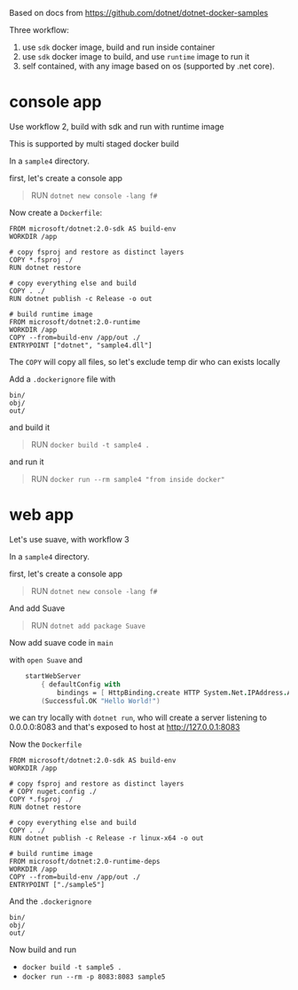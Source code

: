 Based on docs from https://github.com/dotnet/dotnet-docker-samples

Three workflow:

1. use `sdk` docker image, build and run inside container
2. use `sdk` docker image to build, and use `runtime` image to run it
3. self contained, with any image based on os (supported by .net core).

# console app

Use workflow 2, build with sdk and run with runtime image

This is supported by multi staged docker build

In a `sample4` directory.

first, let's create a console app

> RUN `dotnet new console -lang f#`

Now create a `Dockerfile`:

```
FROM microsoft/dotnet:2.0-sdk AS build-env
WORKDIR /app

# copy fsproj and restore as distinct layers
COPY *.fsproj ./
RUN dotnet restore

# copy everything else and build
COPY . ./
RUN dotnet publish -c Release -o out

# build runtime image
FROM microsoft/dotnet:2.0-runtime 
WORKDIR /app
COPY --from=build-env /app/out ./
ENTRYPOINT ["dotnet", "sample4.dll"]
```

The `COPY` will copy all files, so let's exclude temp dir who can exists locally

Add a `.dockerignore` file with

```
bin/
obj/
out/
```

and build it

> RUN `docker build -t sample4 .`

and run it

> RUN `docker run --rm sample4 "from inside docker"`

# web app

Let's use suave, with workflow 3

In a `sample4` directory.

first, let's create a console app

> RUN `dotnet new console -lang f#`

And add Suave

> RUN `dotnet add package Suave`

Now add suave code in `main`

with `open Suave` and

```fsharp
    startWebServer
        { defaultConfig with
            bindings = [ HttpBinding.create HTTP System.Net.IPAddress.Any 8083us ] }
        (Successful.OK "Hello World!")
```

we can try locally with `dotnet run`, who will create a server listening to 0.0.0.0:8083
and that's exposed to host at http://127.0.0.1:8083

Now the `Dockerfile`

```
FROM microsoft/dotnet:2.0-sdk AS build-env
WORKDIR /app

# copy fsproj and restore as distinct layers
# COPY nuget.config ./
COPY *.fsproj ./
RUN dotnet restore

# copy everything else and build
COPY . ./
RUN dotnet publish -c Release -r linux-x64 -o out

# build runtime image
FROM microsoft/dotnet:2.0-runtime-deps
WORKDIR /app
COPY --from=build-env /app/out ./
ENTRYPOINT ["./sample5"]
```

And the `.dockerignore`

```
bin/
obj/
out/
```

Now build and run

- `docker build -t sample5 .`
- `docker run --rm -p 8083:8083 sample5`
